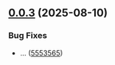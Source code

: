 ## [0.0.3](https://github.com/jeeyoungk/crnt/compare/v0.0.2...v0.0.3) (2025-08-10)


### Bug Fixes

* ... ([5553565](https://github.com/jeeyoungk/crnt/commit/55535655624454228122ac5eddba5bb329c2fcf3))
